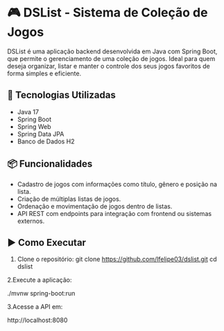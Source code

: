 # 🎮 DSList - Sistema de Coleção de Jogos

DSList é uma aplicação backend desenvolvida em Java com Spring Boot, que permite o gerenciamento de uma coleção de jogos. Ideal para quem deseja organizar, listar e manter o controle dos seus jogos favoritos de forma simples e eficiente.

## 🚀 Tecnologias Utilizadas

- Java 17
- Spring Boot
- Spring Web
- Spring Data JPA
- Banco de Dados H2 

## 📦 Funcionalidades

- Cadastro de jogos com informações como título, gênero e posição na lista.
- Criação de múltiplas listas de jogos.
- Ordenação e movimentação de jogos dentro de listas.
- API REST com endpoints para integração com frontend ou sistemas externos.

## ▶️ Como Executar

1. Clone o repositório:
   git clone https://github.com/lfelipe03/dslist.git
   cd dslist
   
2.Execute a aplicação:

./mvnw spring-boot:run

3.Acesse a API em:

http://localhost:8080

